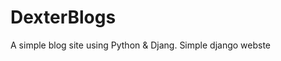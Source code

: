 # DexterBlogs
A simple blog site using Python &amp; Djang.
S i m p l e   d j a n g o   w e b s t e    
 
